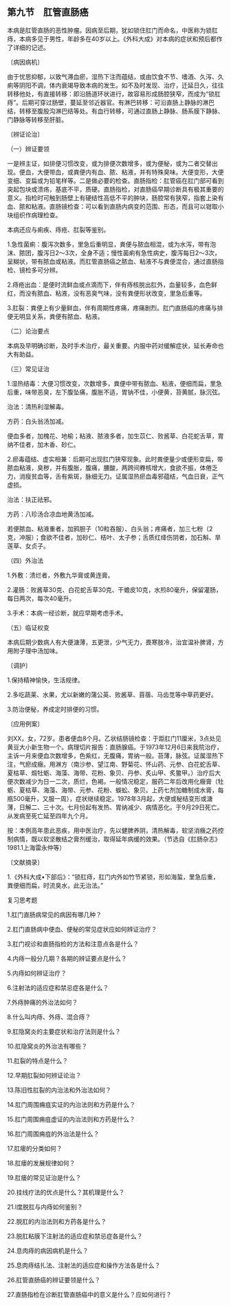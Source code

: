 ## 第九节　肛管直肠癌

本病是肛管直肠的恶性肿瘤。因病至后期，犹如锁住肛门而命名，中医称为锁肛痔，本病多见于男性，年龄多在40岁以上。《外科大成》对本病的症状和预后都作了详细的记述。

〔病因病机〕

由于忧思抑郁，以致气滞血瘀，湿热下注而蕴结，或由饮食不节、嗜酒、久泻、久痢等阴阳不调，体内衰竭导致本病的发生。如不及时发现、治疗，迁延日久，往往转移他处，有直接转移：即沿肠道环状进行，故容易形成肠腔狭窄，而成为“锁肛痔”。后期可穿过肠壁，蔓延至邻近器官。有淋巴转移：可沿直肠上静脉的淋巴结，转移至腹股沟淋巴结等处。有血行转移，可通过直肠上静脉、肠系膜下静脉、门静脉等转移至肝脏。

〔辨证论治〕

（一）辨证要领

一是辨主证，如排便习惯改变，或为排便次数增多，或为便秘，或为二者交替出现。便血，大便带血，或粪便内有血、脓、粘液，并有特殊臭味。大便变形，大便变细、变扁或为铅笔样等。二是做必要的检查。直肠指检：肛管癌在肛门部可看到突起包块或溃疡，基底不平，质硬。直肠指检，对直肠癌早期诊断具有极其重要的意义。指检时可触到肠壁上有硬结性高低不平的肿块，肠腔常有狭窄，指套上染有血、脓和粘液。直肠镜检查：可以看到直肠内病变的范围、形态，而且可以钳取小块组织作病理检查。

本病还应与痢疾、痔疮、肛裂等鉴别。

1.急性菌痢：腹泻次数多，里急后重明显，粪便与脓血相混，或为水泻，带有泡沫、脓团，腹泻日2〜3次，全身不适；慢性菌痢有急性病史，腹泻每日2〜3次，呈糊状，带有脓血或粘液。而肛管直肠癌之脓血、粘液不与粪便混合，通过直肠指检、镜检多可分辨。

2.痔疮出血：是便时流鲜血或点滴而下，伴有痔核脱出肛外，血量较多，血色鲜红，而没有脓血、粘液，没有恶臭气味，没有粪便形状改变，里急后重等。

3.肛裂：粪便上有少量鲜血，伴有周期性疼痛，疼痛剧烈。肛门直肠癌的疼痛与排便无明显关系，粪便有脓血、粘液。

（二）论治要点

本病及早明确诊断，及时手术治疗，最关重要。内服中药对缓解症状，延长寿命也大有助益。

（三）常见证治

1.湿热结毒：大便习惯改变，次数增多，粪便中带有脓血、粘液，便细而扁，里急后重，味带恶臭，左下腹坠痛，腹胀不适，胃钠不佳，小便黄，苔黄腻，脉沉弦。

治法：清热利湿解毒。

方药：白头翁汤加减。

便血多者，加槐花、地榆；粘液、脓液多者，加生苡仁、败酱草、白花蛇舌草，胃纳不佳者，加木香、砂仁。

2.瘀毒蕴结、虚实相兼：后期可出现肛门狭窄现象。此时粪便量少或便形变扁，带脓血粘液，臭秽，并有腹胀，腹痛，腰酸，两跨间臖核增大，食欲不振，体倦乏力，消瘦贫血等，舌有紫斑，脉细无力。证属湿热瘀血毒邪蕴结，气血日衰，正气虚损。

治法：扶正祛邪。

方药：八珍汤合凉血地黄汤加减。

若便脓血、粘液重者，加鸦胆子（10粒吞服）、白头翁；疼痛者，加三七粉（2克，冲服）；食欲不佳者，加砂仁、桔叶、太子参；舌质红绛伤阴者，加石斛、旱莲草、女贞子。

（四）外治法

1.外敷：溃烂者，外敷九华膏或黄连膏。

2.灌肠：败酱草30克、白花蛇舌草30克、干蟾皮10克，水煎80毫升，保留灌肠，每日两次，每次40毫升。

3.手术：本病一经诊断，就应早期考虑手术。

（五）临证权变

本病后期少数病人有大便溏薄，五更泄，少气无力，畏寒肢冷，治宜温补脾肾，方用附子理中汤加味。

〔调护〕

1.保持精神愉快，生活规律。

2.多吃蔬莱、水果，尤以新嫩的蒲公英、败酱草、苜蓿、马齿苋等中草药更好。

3.防治便秘，养成定时排便的习惯。

〔应用例案〕

刘XX，女，72岁。患者便血8个月。乙状结肠镜检查：于距肛门11厘米，3点处见黄豆大小新生物一个。病理切片报告：直肠腺癌。于1973年12月6日来我院治疗，主诉一月来便血次数增多，色紫红，无腹痛，胃纳一般。苔薄，脉弦。证属湿热下注，气瘀成癥。用淋方（南沙参、望江南、野菊花、怀山药、元参、白花蛇舌草、夏枯草、煅牡蛎、海藻、海带、花粉、象贝、丹参、炙山甲、炙鳖甲。）治疗后大便次数减少为日一二次，质烂，色褐。一般情况稳定，服药二年后改用化癥膏（牡蛎、夏枯草、海藻、海带、元参、花粉、蜈蚣、象贝。上药七剂加糖制成水膏，每瓶500毫升，又服一周），症状继续稳定。1978年3月起，大便或秘结变形或溏薄，日解二、三十次。七月份起有发热、胃纳减少、病情恶化。于9月29日死亡。从发病至死亡延至四年九个月。

按：本例高年患此恶疾，用中医治疗，先以健脾养阴，清热解毒，软坚消癥之药控制病情，既以软坚散结之膏剂缓治，取得延年病缓的效果。（节选自《肛肠杂志》1981.1上海雷永仲等）

〔文献摘录〕

1.《外科大成•下部后》：“锁肛痔，肛门内外如竹节紧锁，形如海蜇，里急后重，粪便细而扁，时流臭水，此无治法。”

复习思考题

1.肛门直肠病常见的病因有哪几种？

2.肛门直肠病中便血、便秘的常见症状应如何辨证治疗？

3.肛门视诊和直肠指检的方法和注意点各是什么？

4.内痔一般分几期？各期的辨证要点是什么？

5.内痔如何辨证治疗？

6.注射法的适应症和禁忌症各是什么？

7.外痔肿痛的外治法如何？

8.什么叫内痔、外痔、混合痔？

9.肛隐窝炎的主要症状和治疗法则是什么？

10.肛隐窝炎的外治法有哪些？

11.肛裂的特点是什么？

12.早期肛裂如何辨证论治？

13.陈旧性肛裂的内治法和外治法如何？

14.肛门周围痈疽实证的内治法则和方药是什么？

15.肛门周围痈疽虚证的内治法则和方药是什么？

16.肛门周围痈疽的外治法是什么？

17.肛瘘的分类如何？

18.肛瘘的发展规律如何？

19.肛瘘的常见证治是什么？

20.挂线疗法的优点是什么？其机理是什么？

21.Ⅰ度脱肛与内痔如何鉴别？

22.脱肛的内治法则和方药各是什么？

23.脱肛粘膜下注射法的适应症和禁忌症各是什么？

24.息肉痔的病因病机是什么？

25.息肉痔结扎法、注射法的适应症和操作方法各是什么？

26.肛管直肠癌的辨证要领是什么？

27.直肠指检在诊断肛管直肠癌中的意义是什么？应如何进行？